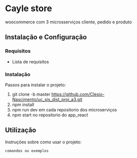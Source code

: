 # Cayle store

woocommerce com 3 microsserviços cliente, pedido e produto

## Instalação e Configuração

### Requisitos
- Lista de requisitos

### Instalação
Passos para instalar o projeto:

1. git clone -b master https://github.com/Clesio-Nascimento/uc_sis_dist_proj_a3.git
2. npm install
3. npm run dev em cada repositorio dos microserviços
4. npm start no repositorio do app_react

## Utilização

Instruções sobre como usar o projeto:

```bash
comandos ou exemplos
